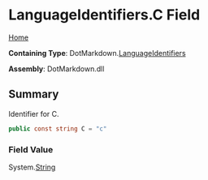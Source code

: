 <a name="_top"></a>

# LanguageIdentifiers\.C Field

[Home](../../../README.md#_top)

**Containing Type**: DotMarkdown\.[LanguageIdentifiers](../README.md#_top)

**Assembly**: DotMarkdown\.dll

## Summary

Identifier for C\.

```csharp
public const string C = "c"
```

### Field Value

System\.[String](https://docs.microsoft.com/en-us/dotnet/api/system.string)